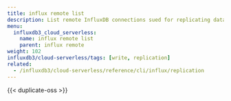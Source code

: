 ```yaml
---
title: influx remote list
description: List remote InfluxDB connections sued for replicating data.
menu:
  influxdb3_cloud_serverless:
    name: influx remote list
    parent: influx remote
weight: 102
influxdb3/cloud-serverless/tags: [write, replication]
related:
  - /influxdb3/cloud-serverless/reference/cli/influx/replication
---
```


{{< duplicate-oss >}}
